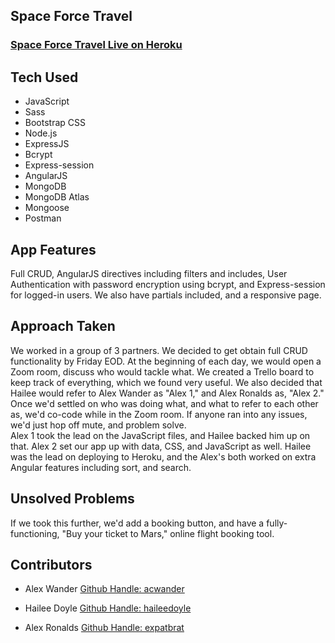 
## Space Force Travel
### [Space Force Travel Live on Heroku](https://spaceforce.herokuapp.com/)

## Tech Used
- JavaScript
- Sass
- Bootstrap CSS
- Node.js
- ExpressJS
- Bcrypt
- Express-session
- AngularJS
- MongoDB
- MongoDB Atlas
- Mongoose
- Postman

## App Features
Full CRUD, AngularJS directives including filters and includes, User Authentication with password encryption using bcrypt, and Express-session for logged-in users. We also have partials included, and a responsive page.

## Approach Taken
We worked in a group of 3 partners. We decided to get obtain full CRUD functionality by Friday EOD. At the beginning of each day, we would open a Zoom room, discuss who would tackle what. We created a Trello board to keep track of everything, which we found very useful. We also decided that Hailee would refer to Alex Wander as "Alex 1," and Alex Ronalds as, "Alex 2." Once we'd settled on who was doing what, and what to refer to each other as, we'd co-code while in the Zoom room. If anyone ran into any issues, we'd just hop off mute, and problem solve.  
Alex 1 took the lead on the JavaScript files, and Hailee backed him up on that. Alex 2 set our app up with data, CSS, and JavaScript as well. Hailee was the lead on deploying to Heroku, and the Alex's both worked on extra Angular features including sort, and search.

## Unsolved Problems
If we took this further, we'd add a booking button, and have a fully-functioning, "Buy your ticket to Mars," online flight booking tool.

## Contributors

- Alex Wander [Github Handle: acwander](https://github.com/acwander)

- Hailee Doyle [Github Handle: haileedoyle](https://github.com/haileedoyle)

- Alex Ronalds [Github Handle: expatbrat](https://github.com/expatbrat)
